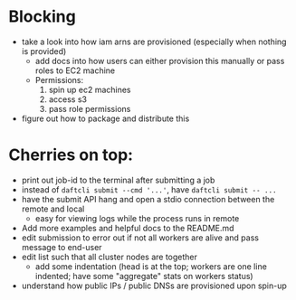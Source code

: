 # Blocking
- take a look into how iam arns are provisioned (especially when nothing is provided)
  - add docs into how users can either provision this manually or pass roles to EC2 machine
  - Permissions:
    1. spin up ec2 machines
    2. access s3
    3. pass role permissions
- figure out how to package and distribute this

# Cherries on top:
- print out job-id to the terminal after submitting a job
- instead of `daftcli submit --cmd '...'`, have `daftcli submit -- ...`
- have the submit API hang and open a stdio connection between the remote and local
  - easy for viewing logs while the process runs in remote
- Add more examples and helpful docs to the README.md
- edit submission to error out if not all workers are alive and pass message to end-user
- edit list such that all cluster nodes are together
  - add some indentation (head is at the top; workers are one line indented; have some "aggregate" stats on workers status)
- understand how public IPs / public DNSs are provisioned upon spin-up

